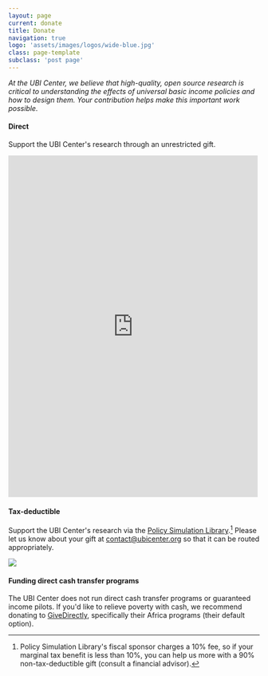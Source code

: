 ```yaml
---
layout: page
current: donate
title: Donate
navigation: true
logo: 'assets/images/logos/wide-blue.jpg'
class: page-template
subclass: 'post page'
---
```


*At the UBI Center, we believe that high-quality, open source research is critical to understanding the effects of universal basic income policies and how to design them. Your contribution helps make this important work possible.*

#### Direct

Support the UBI Center's research through an unrestricted gift.

<script src="https://donorbox.org/widget.js" paypalExpress="true"></script><iframe src="https://donorbox.org/embed/ubicenter" height="685px" width="100%" style="max-width:500px; min-width:310px; max-height:none!important" seamless="seamless" name="donorbox" frameborder="0" scrolling="no" allowpaymentrequest></iframe>

#### Tax-deductible

Support the UBI Center's research via the [Policy Simulation Library](https://opencollective.com/psl).[^overhead]
Please let us know about your gift at [contact@ubicenter.org](mailto:contact@ubicenter.org) so that it can be routed appropriately.

[^overhead]: Policy Simulation Library's fiscal sponsor charges a 10% fee, so if your marginal tax benefit is less than 10%, you can help us more with a 90% non-tax-deductible gift (consult a financial advisor).

[<img src="https://opencollective.com/psl/donate/button@2x.png?color=blue">](https://opencollective.com/psl/donate)


#### Funding direct cash transfer programs

The UBI Center does not run direct cash transfer programs or guaranteed income pilots.
If you'd like to relieve poverty with cash, we recommend donating to [GiveDirectly](https://donate.givedirectly.org/), specifically their Africa programs (their default option).
